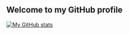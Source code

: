 ## Welcome to my GitHub profile
[![My GitHub stats](https://github-readme-stats.vercel.app/api?username=johnma02)](https://github.com/anuraghazra/github-readme-stats)
